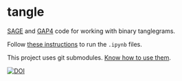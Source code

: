 # tangle

[SAGE](http://www.sagemath.org/) and [GAP4](http://gap-system.org/) code for working with binary tanglegrams.

Follow [these instructions](http://www.liafa.univ-paris-diderot.fr/~labbe/blogue/2013/02/using-sage-in-the-new-ipython-notebook/) to run the `.ipynb` files.

This project uses git submodules.
[Know how to use them](http://git-scm.com/book/en/Git-Tools-Submodules#Cloning-a-Project-with-Submodules).


[![DOI](https://zenodo.org/badge/doi/10.5281/zenodo.16427.svg)](http://dx.doi.org/10.5281/zenodo.16427)
